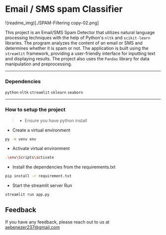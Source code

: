 # Email / SMS spam Classifier

!(readme_img)[./SPAM-Filtering copy-02.png]

This project is an Email/SMS Spam Detector that utilizes natural language processing techniques with the help of Python's `nltk` and `scikit-learn` libraries. The program analyzes the content of an email or SMS and determines whether it is spam or not. The application is built using the `streamlit` framework, providing a user-friendly interface for inputting text and displaying results. The project also uses the `Pandas` library for data manipulation and preprocessing.

<hr>

### Dependencies
`python`
`nltk`
`streamlit` 
`sklearn`
`seaborn`

<hr>

### How to setup the project

>- Ensure you have python install

* Create a virtual environment <br>
```bash
py -m venv env
```

* Activate virtual environment

```bash
.\env\Scripts\activate
```

* Install the dependencies from the requirements.txt <br>

```bash
pip install -r requirement.txt
```

* Start the streamlit server
Run <br>
```bash
streamlit run app.py
```


## Feedback

If you have any feedback, please reach out to us at aebenezer237@gmail.com


